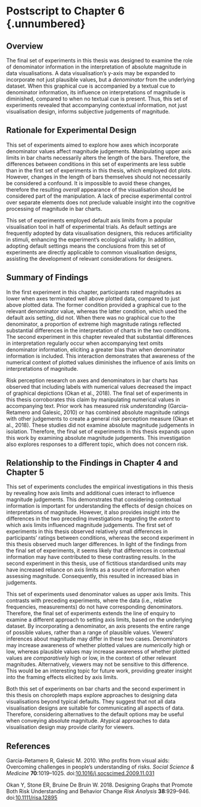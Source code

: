 # Postscript to Chapter 6 {.unnumbered}

## Overview

The final set of experiments in this thesis was designed to examine the role of denominator information in the interpretation of absolute magnitude in data visualisations. A data visualisation’s y-axis may be expanded to incorporate not just plausible values, but a *denominator* from the underlying dataset. When this graphical cue is accompanied by a textual cue to denominator information, its influence on interpretations of magnitude is diminished, compared to when no textual cue is present. Thus, this set of experiments revealed that accompanying contextual information, not just visualisation design, informs subjective judgements of magnitude.

## Rationale for Experimental Design

This set of experiments aimed to explore how axes which incorporate denominator values affect magnitude judgements. Manipulating upper axis limits in bar charts necessarily alters the length of the bars. Therefore, the differences between conditions in this set of experiments are less subtle than in the first set of experiments in this thesis, which employed dot plots. However, changes in the length of bars themselves should not necessarily be considered a confound. It is impossible to avoid these changes, therefore the resulting *overall* appearance of the visualisation should be considered part of the manipulation. A lack of precise experimental control over separate elements does not preclude valuable insight into the cognitive processing of magnitude in bar charts.

This set of experiments employed default axis limits from a popular visualisation tool in half of experimental trials. As default settings are frequently adopted by data visualisation designers, this reduces artificiality in stimuli, enhancing the experiment’s ecological validity. In addition, adopting default settings means the conclusions from this set of experiments are directly applicable to common visualisation designs, assisting the development of relevant considerations for designers.

## Summary of Findings

In the first experiment in this chapter, participants rated magnitudes as lower when axes terminated well above plotted data, compared to just above plotted data. The former condition provided a graphical cue to the relevant denominator value, whereas the latter condition, which used the default axis setting, did not. When there was no graphical cue to the denominator, a proportion of extreme high magnitude ratings reflected substantial differences in the interpretation of charts in the two conditions. The second experiment in this chapter revealed that substantial differences in interpretation regularly occur when accompanying text omits denominator information, eliciting a greater bias than when denominator information is included. This interaction demonstrates that awareness of the numerical context of plotted values diminishes the influence of axis limits on interpretations of magnitude.

Risk perception research on axes and denominators in bar charts has observed that including labels with numerical values decreased the impact of graphical depictions (Okan et al., 2018). The final set of experiments in this thesis corroborates this claim by manipulating numerical values in accompanying text. Prior work has measured risk *understanding* (Garcia-Retamero and Galesic, 2010) or has combined absolute magnitude ratings with other judgements to create a general risk perception measure (Okan et al., 2018). These studies did not examine absolute magnitude judgements in isolation. Therefore, the final set of experiments in this thesis expands upon this work by examining absolute magnitude judgements. This investigation also explores responses to a different topic, which does not concern risk.

## Relationship to the Findings in Chapter 4 and Chapter 5

This set of experiments concludes the empirical investigations in this thesis by revealing how axis limits and additional cues interact to influence magnitude judgements. This demonstrates that considering contextual information is important for understanding the effects of design choices on interpretations of magnitude. However, it also provides insight into the differences in the two preceding investigations regarding the *extent* to which axis limits influenced magnitude judgements. The first set of experiments in this thesis observed relatively small differences in participants’ ratings between conditions, whereas the second experiment in this thesis observed much larger differences. In light of the findings from the final set of experiments, it seems likely that differences in contextual information may have contributed to these contrasting results. In the second experiment in this thesis, use of fictitious standardised units may have increased reliance on axis limits as a source of information when assessing magnitude. Consequently, this resulted in increased bias in judgements.

This set of experiments used denominator values as upper axis limits. This contrasts with preceding experiments, where the data (i.e., relative frequencies, measurements) do not have corresponding denominators. Therefore, the final set of experiments extends the line of enquiry to examine a different approach to setting axis limits, based on the underlying dataset. By incorporating a denominator, an axis presents the entire range of possible values, rather than a range of plausible values. Viewers’ inferences about magnitude may differ in these two cases. Denominators may increase awareness of whether plotted values are *numerically* high or low, whereas plausible values may increase awareness of whether plotted values are *comparatively* high or low, in the context of other relevant magnitudes. Alternatively, viewers may not be sensitive to this difference. This would be an interesting topic for future work, providing greater insight into the framing effects elicited by axis limits.

Both this set of experiments on bar charts and the second experiment in this thesis on choropleth maps explore approaches to designing data visualisations beyond typical defaults. They suggest that not all data visualisation designs are suitable for communicating all aspects of data. Therefore, considering alternatives to the default options may be useful when conveying absolute magnitude. Atypical approaches to data visualisation design may provide clarity for viewers.

## References

Garcia-Retamero R, Galesic M. 2010. Who profits from visual aids: Overcoming challenges in people’s understanding of risks. *Social Science & Medicine* **70**:1019–1025. doi:[10.1016/j.socscimed.2009.11.031](https://doi.org/10.1016/j.socscimed.2009.11.031)

Okan Y, Stone ER, Bruine De Bruin W. 2018. Designing Graphs that Promote Both Risk Understanding and Behavior Change *Risk Analysis* **38**:929–946. doi:[10.1111/risa.12895](https://doi.org/10.1111/risa.12895) 
